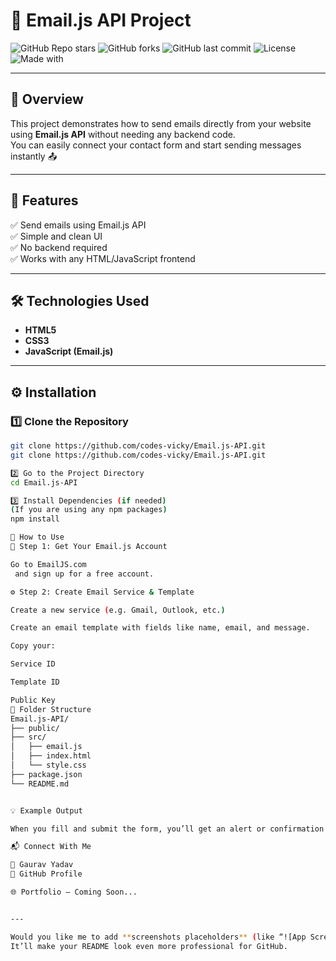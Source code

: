 # 📧 Email.js API Project  

![GitHub Repo stars](https://img.shields.io/github/stars/codes-vicky/Email.js-API?style=social)
![GitHub forks](https://img.shields.io/github/forks/codes-vicky/Email.js-API?style=social)
![GitHub last commit](https://img.shields.io/github/last-commit/codes-vicky/Email.js-API)
![License](https://img.shields.io/github/license/codes-vicky/Email.js-API)
![Made with](https://img.shields.io/badge/Made%20with-❤️%20HTML%2C%20CSS%2C%20JS-blue)

---

## 🚀 Overview  
This project demonstrates how to send emails directly from your website using **Email.js API** without needing any backend code.  
You can easily connect your contact form and start sending messages instantly 📤  

---

## 🧩 Features  
✅ Send emails using Email.js API  
✅ Simple and clean UI  
✅ No backend required  
✅ Works with any HTML/JavaScript frontend  

---

## 🛠️ Technologies Used  
- **HTML5**  
- **CSS3**  
- **JavaScript (Email.js)**  

---

## ⚙️ Installation  

### 1️⃣ Clone the Repository  
```bash
git clone https://github.com/codes-vicky/Email.js-API.git
git clone https://github.com/codes-vicky/Email.js-API.git

2️⃣ Go to the Project Directory
cd Email.js-API

3️⃣ Install Dependencies (if needed)
(If you are using any npm packages)
npm install

🧠 How to Use
📨 Step 1: Get Your Email.js Account

Go to EmailJS.com
 and sign up for a free account.

⚙️ Step 2: Create Email Service & Template

Create a new service (e.g. Gmail, Outlook, etc.)

Create an email template with fields like name, email, and message.

Copy your:

Service ID

Template ID

Public Key
📁 Folder Structure
Email.js-API/
├── public/
├── src/
│   ├── email.js
│   ├── index.html
│   └── style.css
├── package.json
└── README.md


💡 Example Output

When you fill and submit the form, you’ll get an alert or confirmation like ✅ “Message Sent Successfully”.

📬 Connect With Me

👤 Gaurav Yadav
🔗 GitHub Profile

🌐 Portfolio – Coming Soon...


---

Would you like me to add **screenshots placeholders** (like “![App Screenshot](screenshot.png)”) and a **live demo link** section also?  
It’ll make your README look even more professional for GitHub.
